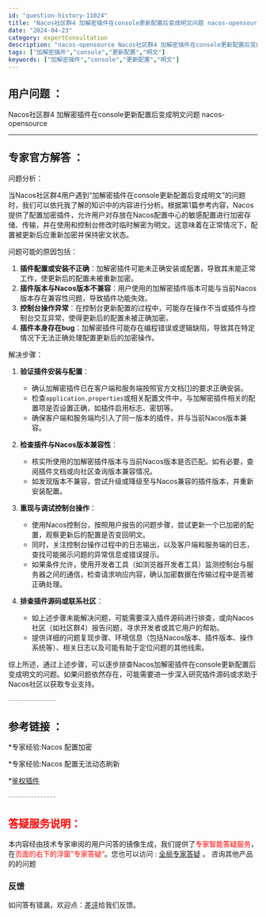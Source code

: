 ```yaml
---
id: "question-history-11024"
title: "Nacos社区群4 加解密插件在console更新配置后变成明文问题 nacos-opensource"
date: "2024-04-23"
category: expertConsultation
description: "nacos-opensource Nacos社区群4 加解密插件在console更新配置后变成明文问题"
tags: ["加解密插件","console","更新配置","明文"]
keywords: ["加解密插件","console","更新配置","明文"]
---
```


## 用户问题 ： 
 Nacos社区群4 加解密插件在console更新配置后变成明文问题 nacos-opensource 

---------------
## 专家官方解答 ：

问题分析：

当Nacos社区群4用户遇到“加解密插件在console更新配置后变成明文”的问题时，我们可以依托我了解的知识中的内容进行分析。根据第1篇参考内容，Nacos提供了配置加密插件，允许用户对存放在Nacos配置中心的敏感配置进行加密存储、传输，并在使用和控制台修改时临时解密为明文。这意味着在正常情况下，配置被更新后应重新加密并保持密文状态。

问题可能的原因包括：

1. **插件配置或安装不正确**：加解密插件可能未正确安装或配置，导致其未能正常工作，使更新后的配置未被重新加密。
2. **插件版本与Nacos版本不兼容**：用户使用的加解密插件版本可能与当前Nacos版本存在兼容性问题，导致插件功能失效。
3. **控制台操作异常**：在控制台更新配置的过程中，可能存在操作不当或插件与控制台交互异常，使得更新后的配置未被正确加密。
4. **插件本身存在bug**：加解密插件可能存在编程错误或逻辑缺陷，导致其在特定情况下无法正确处理配置更新后的加密操作。

解决步骤：

1. **验证插件安装与配置**：
   - 确认加解密插件已在客户端和服务端按照官方文档[[1](https://nacos.io/docs/latest/plugin/config-encryption-plugin/)]的要求正确安装。
   - 检查`application.properties`或相关配置文件中，与加解密插件相关的配置项是否设置正确，如插件启用标志、密钥等。
   - 确保客户端和服务端均引入了同一版本的插件，并与当前Nacos版本兼容。

2. **检查插件与Nacos版本兼容性**：
   - 核实所使用的加解密插件版本与当前Nacos版本是否匹配。如有必要，查阅插件文档或向社区查询版本兼容情况。
   - 如发现版本不兼容，尝试升级或降级至与Nacos兼容的插件版本，并重新安装配置。

3. **重现与调试控制台操作**：
   - 使用Nacos控制台，按照用户报告的问题步骤，尝试更新一个已加密的配置，观察更新后的配置是否变回明文。
   - 同时，关注控制台操作过程中的日志输出，以及客户端和服务端的日志，查找可能揭示问题的异常信息或错误提示。
   - 如果条件允许，使用开发者工具（如浏览器开发者工具）监测控制台与服务器之间的通信，检查请求响应内容，确认加密数据在传输过程中是否被正确处理。

4. **排查插件源码或联系社区**：
   - 如上述步骤未能解决问题，可能需要深入插件源码进行排查，或向Nacos社区（如社区群4）报告问题，寻求开发者或其它用户的帮助。
   - 提供详细的问题复现步骤、环境信息（包括Nacos版本、插件版本、操作系统等）、相关日志以及可能有助于定位问题的其他线索。

综上所述，通过上述步骤，可以逐步排查Nacos加解密插件在console更新配置后变成明文的问题。如果问题依然存在，可能需要进一步深入研究插件源码或求助于Nacos社区以获取专业支持。


<font color="#949494">---------------</font> 


## 参考链接 ：

*专家经验:Nacos 配置加密 
 
 *专家经验:Nacos 配置无法动态刷新 
 
 *[鉴权插件](https://nacos.io/docs/latest/plugin/auth-plugin)


 <font color="#949494">---------------</font> 
 


## <font color="#FF0000">答疑服务说明：</font> 

本内容经由技术专家审阅的用户问答的镜像生成，我们提供了<font color="#FF0000">专家智能答疑服务</font>，在<font color="#FF0000">页面的右下的浮窗”专家答疑“</font>。您也可以访问 : [全局专家答疑](https://opensource.alibaba.com/chatBot) 。 咨询其他产品的的问题

### 反馈
如问答有错漏，欢迎点：[差评](https://ai.nacos.io/user/feedbackByEnhancerGradePOJOID?enhancerGradePOJOId=11676)给我们反馈。
